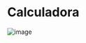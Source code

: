 ﻿# Calculadora
![image](https://github.com/adrieleaquino/Calculadora/assets/110426119/7905a1de-b58b-450a-b75a-f41d27730971)

